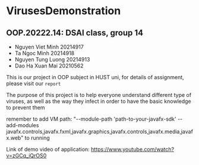 # VirusesDemonstration
## OOP.20222.14: DSAI class, group 14
- Nguyen Viet Minh 20214917
- Ta Ngoc Minh 20214918
- Nguyen Tung Luong 20214913
- Dao Ha Xuan Mai 20210562

This is our project in OOP subject in HUST uni, for details of assignment, please visit our `report`

The purpose of this project is to help everyone understand different type of viruses, as well as the way they infect in order to have the basic knowledge to prevent them

remember to add VM path: "--module-path 'path-to-your-javafx-sdk' --add-modules javafx.controls,javafx.fxml,javafx.graphics,javafx.controls,javafx.media,javafx.web" to running

Link of demo video of application: https://www.youtube.com/watch?v=zGCq_iQrOS0
